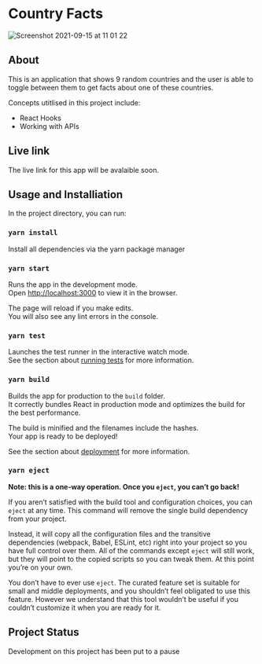 # Country Facts

![Screenshot 2021-09-15 at 11 01 22](https://user-images.githubusercontent.com/43793942/133413550-c35cf2f8-441e-4dca-a772-d22840d4c612.png)


## About

This is an application that shows 9 random countries and the user is able to toggle between them to get facts about one of these countries. 

Concepts utitlised in this project include:

* React Hooks
* Working with APIs


## Live link

The live link for this app will be avalaible soon. 

## Usage and Installiation

In the project directory, you can run:

### `yarn install`

Install all dependencies via the yarn package manager

### `yarn start`

Runs the app in the development mode.\
Open [http://localhost:3000](http://localhost:3000) to view it in the browser.

The page will reload if you make edits.\
You will also see any lint errors in the console.

### `yarn test`

Launches the test runner in the interactive watch mode.\
See the section about [running tests](https://facebook.github.io/create-react-app/docs/running-tests) for more information.

### `yarn build`

Builds the app for production to the `build` folder.\
It correctly bundles React in production mode and optimizes the build for the best performance.

The build is minified and the filenames include the hashes.\
Your app is ready to be deployed!

See the section about [deployment](https://facebook.github.io/create-react-app/docs/deployment) for more information.

### `yarn eject`

**Note: this is a one-way operation. Once you `eject`, you can’t go back!**

If you aren’t satisfied with the build tool and configuration choices, you can `eject` at any time. This command will remove the single build dependency from your project.

Instead, it will copy all the configuration files and the transitive dependencies (webpack, Babel, ESLint, etc) right into your project so you have full control over them. All of the commands except `eject` will still work, but they will point to the copied scripts so you can tweak them. At this point you’re on your own.

You don’t have to ever use `eject`. The curated feature set is suitable for small and middle deployments, and you shouldn’t feel obligated to use this feature. However we understand that this tool wouldn’t be useful if you couldn’t customize it when you are ready for it.


## Project Status

Development on this project has been put to a pause  
